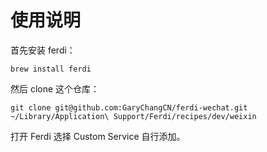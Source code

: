 # 使用说明

首先安装 ferdi：

```
brew install ferdi
```

然后 clone 这个仓库：

```
git clone git@github.com:GaryChangCN/ferdi-wechat.git ~/Library/Application\ Support/Ferdi/recipes/dev/weixin
```

打开 Ferdi 选择 Custom Service 自行添加。
